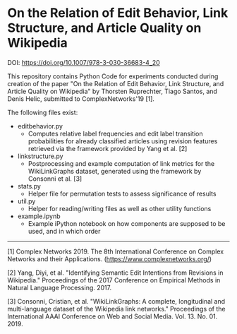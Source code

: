 # On the Relation of Edit Behavior, Link Structure, and Article Quality on Wikipedia
DOI: https://doi.org/10.1007/978-3-030-36683-4_20

This repository contains Python Code for experiments conducted during creation of the paper "On the Relation of Edit Behavior, Link Structure, and Article Quality on Wikipedia" by Thorsten Ruprechter, Tiago Santos, and Denis Helic, submitted to ComplexNetworks'19 [1].

The following files exist: 
- editbehavior.py
  - Computes relative label frequencies and edit label transition probabilities for already classified articles using revision features retrieved via the framework provided by Yang et al. [2]
- linkstructure.py
  - Postprocessing and example computation of link metrics for the WikiLinkGraphs dataset, generated using the framework by Consonni et al. [3]
- stats.py
  - Helper file for permutation tests to assess significance of results
- util.py
  - Helper for reading/writing files as well as other utility functions
- example.ipynb
  - Example iPython notebook on how components are supposed to be used, and in which order

---
[1] Complex Networks 2019. The 8th International Conference on
Complex Networks and their Applications. (https://www.complexnetworks.org/)

[2] Yang, Diyi, et al. "Identifying Semantic Edit Intentions from Revisions in Wikipedia." Proceedings of the 2017 Conference on Empirical Methods in Natural Language Processing. 2017.

[3] Consonni, Cristian, et al. "WikiLinkGraphs: A complete, longitudinal and multi-language dataset of the Wikipedia link networks." Proceedings of the International AAAI Conference on Web and Social Media. Vol. 13. No. 01. 2019.
